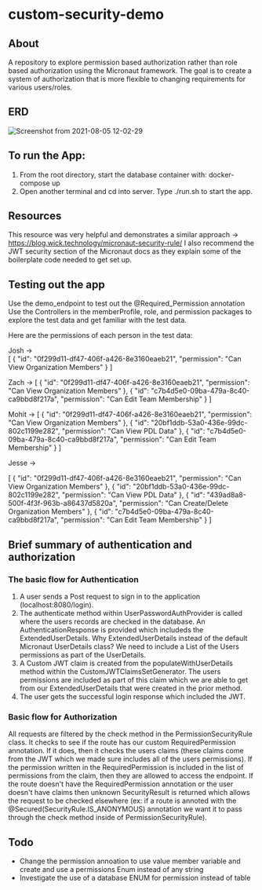 # custom-security-demo

## About
A repository to explore permission based authorization rather than role based authorization using the Micronaut framework.  The goal is to create a system of authorization that is more flexible to changing requirements for various users/roles. 

## ERD

![Screenshot from 2021-08-05 12-02-29](https://user-images.githubusercontent.com/58009556/128391454-5539af57-add1-451c-b8e3-d6aeb76c1f25.png)

## To run the App:
1) From the root directory, start the database container with: docker-compose up
2) Open another terminal and cd into server.  Type ./run.sh to start the app. 


## Resources
This resource was very helpful and demonstrates a similar approach -> https://blog.wick.technology/micronaut-security-rule/
I also recommend the JWT security section of the Micronaut docs as they explain some of the boilerplate code needed to get set up. 

## Testing out the app
Use the demo_endpoint to test out the @Required_Permission annotation
Use the Controllers in the memberProfile, role, and permission packages to explore the test data and get familiar with the test data. 


Here are the permissions of each person in the test data:

Josh ->     
    [
      {
        "id": "0f299d11-df47-406f-a426-8e3160eaeb21",
        "permission": "Can View Organization Members"
      }
    ]

Zach -> 
[
    {
        "id": "0f299d11-df47-406f-a426-8e3160eaeb21",
        "permission": "Can View Organization Members"
    },
    {
        "id": "c7b4d5e0-09ba-479a-8c40-ca9bbd8f217a",
        "permission": "Can Edit Team Membership"
    }
]

Mohit -> 
[
    {
        "id": "0f299d11-df47-406f-a426-8e3160eaeb21",
        "permission": "Can View Organization Members"
    },
    {
        "id": "20bf1ddb-53a0-436e-99dc-802c1199e282",
        "permission": "Can View PDL Data"
    },
    {
        "id": "c7b4d5e0-09ba-479a-8c40-ca9bbd8f217a",
        "permission": "Can Edit Team Membership"
    }
]

Jesse -> 

[
    {
        "id": "0f299d11-df47-406f-a426-8e3160eaeb21",
        "permission": "Can View Organization Members"
    },
    {
        "id": "20bf1ddb-53a0-436e-99dc-802c1199e282",
        "permission": "Can View PDL Data"
    },
    {
        "id": "439ad8a8-500f-4f3f-963b-a86437d5820a",
        "permission": "Can Create/Delete Organization Members"
    },
    {
        "id": "c7b4d5e0-09ba-479a-8c40-ca9bbd8f217a",
        "permission": "Can Edit Team Membership"
    }
]


## Brief summary of authentication and authorization
### The basic flow for Authentication
1) A user sends a Post request to sign in to the application (localhost:8080/login).
2) The authenticate method within UserPasswordAuthProvider is called where the users records are checked in the database.  An AuthenticationResponse is provided which includeds the ExtendedUserDetails.  Why ExtendedUserDetails instead of the default Micronaut UserDetails class?  We need to include a List of the Users permissions as part of the UserDetails.
3) A Custom JWT claim is created from the populateWithUserDetails method within the CustomJWTClaimsSetGenerator.  The users permissions are included as part of this claim which we are able to get from our ExtendedUserDetails that were created in the prior method.
4)  The user gets the successful login response which included the JWT. 


### Basic flow for Authorization
All requests are filtered by the check method in the PermissionSecurityRule class.  It checks to see if the route has our custom RequiredPermission annotation.  If it does, then it checks the users claims (these claims come from the JWT which we made sure includes all of the users permissions).  If the permission written in the RequiredPermission is included in the list of permissions from the claim, then they are allowed to access the endpoint. 
If the route doesn't have the RequiredPermission annotation or the user doesn't have claims then unknown SecurityResult is returned which allows the request to be checked elsewhere (ex: if a route is annoted with the @Secured(SecurityRule.IS_ANONYMOUS) annotation we want it to pass through the check method inside of PermissionSecurityRule). 



## Todo
- Change the permission annoation to use value member variable and create and use a permissions Enum instead of any string
- Investigate the use of a database ENUM for permission instead of table


